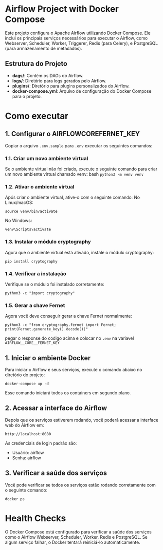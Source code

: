 # Airflow Project with Docker Compose

Este projeto configura o Apache Airflow utilizando Docker Compose. Ele inclui os principais serviços necessários para executar o Airflow, como Webserver, Scheduler, Worker, Triggerer, Redis (para Celery), e PostgreSQL (para armazenamento de metadados).

## Estrutura do Projeto

- **dags/**: Contém os DAGs do Airflow.
- **logs/**: Diretório para logs gerados pelo Airflow.
- **plugins/**: Diretório para plugins personalizados do Airflow.
- **docker-compose.yml**: Arquivo de configuração do Docker Compose para o projeto.

# Como executar

## 1. Configurar o AIRFLOW**CORE**FERNET_KEY

Copiar o arquivo `.env.sample` para `.env`
executar os seguintes comandos:

### 1.1. Criar um novo ambiente virtual

Se o ambiente virtual não foi criado, execute o seguinte comando para criar um novo ambiente virtual chamado venv:
bash
`python3 -m venv venv`

### 1.2. Ativar o ambiente virtual

Após criar o ambiente virtual, ative-o com o seguinte comando:
No Linux/macOS:

`source venv/bin/activate`

No Windows:

`venv\Scripts\activate`

### 1.3. Instalar o módulo cryptography

Agora que o ambiente virtual está ativado, instale o módulo cryptography:

`pip install cryptography`

### 1.4. Verificar a instalação

Verifique se o módulo foi instalado corretamente:

`python3 -c "import cryptography"`

### 1.5. Gerar a chave Fernet

Agora você deve conseguir gerar a chave Fernet normalmente:

`python3 -c "from cryptography.fernet import Fernet; print(Fernet.generate_key().decode())"`

pegar o response do codigo acima e colocar no `.env` na variavel `AIRFLOW__CORE__FERNET_KEY`

## 1. Iniciar o ambiente Docker

Para iniciar o Airflow e seus serviços, execute o comando abaixo no diretório do projeto:

`docker-compose up -d`

Esse comando iniciará todos os containers em segundo plano.

## 2. Acessar a interface do Airflow

Depois que os serviços estiverem rodando, você poderá acessar a interface web do Airflow em:

`http://localhost:8080`

As credenciais de login padrão são:

- Usuário: airflow
- Senha: airflow

## 3. Verificar a saúde dos serviços

Você pode verificar se todos os serviços estão rodando corretamente com o seguinte comando:

`docker ps`

# Health Checks

O Docker Compose está configurado para verificar a saúde dos serviços como o Airflow Webserver, Scheduler, Worker, Redis e PostgreSQL. Se algum serviço falhar, o Docker tentará reiniciá-lo automaticamente.
